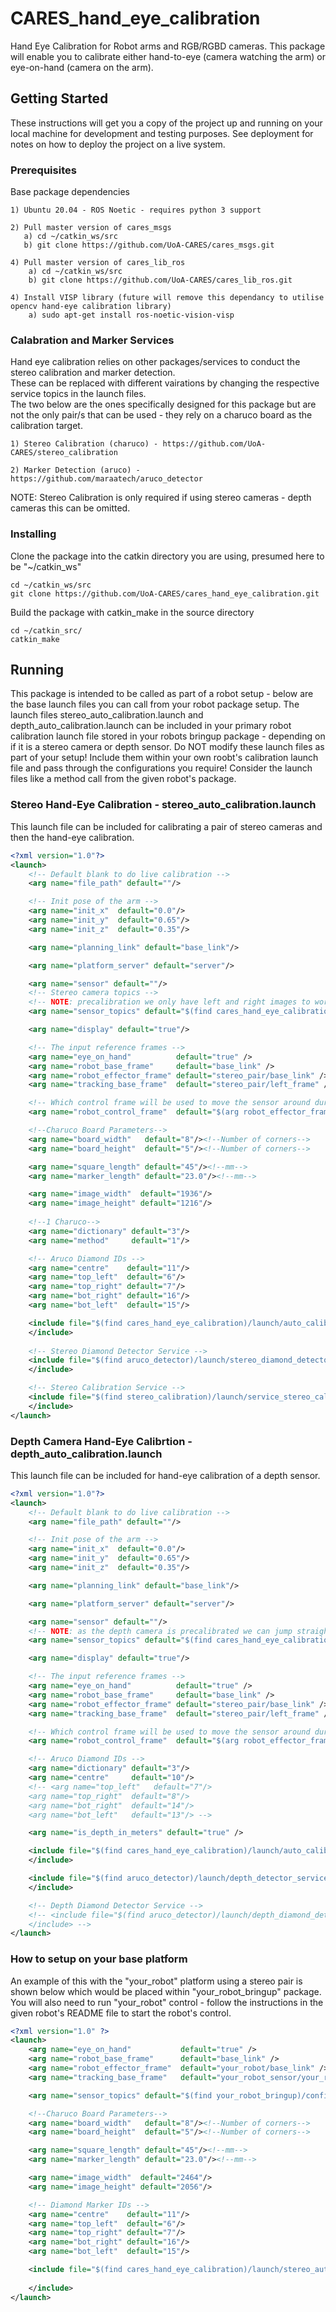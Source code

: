 # CARES_hand_eye_calibration
Hand Eye Calibration for Robot arms and RGB/RGBD cameras. 
This package will enable you to calibrate either hand-to-eye (camera watching the arm) or eye-on-hand (camera on the arm).

## Getting Started
These instructions will get you a copy of the project up and running on your local machine for development and testing purposes.
See deployment for notes on how to deploy the project on a live system.

### Prerequisites
Base package dependencies

```
1) Ubuntu 20.04 - ROS Noetic - requires python 3 support

2) Pull master version of cares_msgs
   a) cd ~/catkin_ws/src
   b) git clone https://github.com/UoA-CARES/cares_msgs.git

4) Pull master version of cares_lib_ros
	a) cd ~/catkin_ws/src
	b) git clone https://github.com/UoA-CARES/cares_lib_ros.git

4) Install VISP library (future will remove this dependancy to utilise opencv hand-eye calibration library)
	a) sudo apt-get install ros-noetic-vision-visp
```

### Calabration and Marker Services
Hand eye calibration relies on other packages/services to conduct the stereo calibration and marker detection.\
These can be replaced with different vairations by changing the respective service topics in the launch files.\
The two below are the ones specifically designed for this package but are not the only pair/s that can be used - they rely on a charuco board as the calibration target.

```
1) Stereo Calibration (charuco) - https://github.com/UoA-CARES/stereo_calibration

2) Marker Detection (aruco) - https://github.com/maraatech/aruco_detector
```

NOTE: Stereo Calibration is only required if using stereo cameras - depth cameras this can be omitted.

### Installing
Clone the package into the catkin directory you are using, presumed here to be "~/catkin_ws"

```
cd ~/catkin_ws/src
git clone https://github.com/UoA-CARES/cares_hand_eye_calibration.git
```

Build the package with catkin_make in the source directory

```
cd ~/catkin_src/
catkin_make
```

## Running
This package is intended to be called as part of a robot setup - below are the base launch files you can call from your robot package setup. The launch files stereo_auto_calibration.launch and depth_auto_calibration.launch can be included in your primary robot calibration launch file stored in your robots bringup package - depending on if it is a stereo camera or depth sensor. Do NOT modify these launch files as part of your setup! Include them within your own roobt's calibration launch file and pass through the configurations you require! Consider the launch files like a method call from the given robot's package.

### Stereo Hand-Eye Calibration - stereo_auto_calibration.launch
This launch file can be included for calibrating a pair of stereo cameras and then the hand-eye calibration.

```xml
<?xml version="1.0"?>
<launch>
    <!-- Default blank to do live calibration -->
    <arg name="file_path" default=""/>

    <!-- Init pose of the arm -->
    <arg name="init_x"  default="0.0"/>
    <arg name="init_y"  default="0.65"/>
    <arg name="init_z"  default="0.35"/>

    <arg name="planning_link" default="base_link"/>

    <arg name="platform_server" default="server"/>

    <arg name="sensor" default=""/>
    <!-- Stereo camera topics -->
    <!-- NOTE: precalibration we only have left and right images to work with -->
    <arg name="sensor_topics" default="$(find cares_hand_eye_calibration)/config/stereo_calibration.yaml"/>

    <arg name="display" default="true"/>

    <!-- The input reference frames -->
    <arg name="eye_on_hand"          default="true" />
    <arg name="robot_base_frame"     default="base_link" />
    <arg name="robot_effector_frame" default="stereo_pair/base_link" />
    <arg name="tracking_base_frame"  default="stereo_pair/left_frame" />

    <!-- Which control frame will be used to move the sensor around during calibration -->
    <arg name="robot_control_frame"  default="$(arg robot_effector_frame)" />

    <!--Charuco Board Parameters-->
    <arg name="board_width"   default="8"/><!--Number of corners-->
    <arg name="board_height"  default="5"/><!--Number of corners-->

    <arg name="square_length" default="45"/><!--mm-->
    <arg name="marker_length" default="23.0"/><!--mm-->

    <arg name="image_width"  default="1936"/>
    <arg name="image_height" default="1216"/>
    
    <!--1 Charuco-->
    <arg name="dictionary" default="3"/>
    <arg name="method"     default="1"/>

    <!-- Aruco Diamond IDs -->
    <arg name="centre"    default="11"/>
    <arg name="top_left"  default="6"/>
    <arg name="top_right" default="7"/>
    <arg name="bot_right" default="16"/>
    <arg name="bot_left"  default="15"/>

    <include file="$(find cares_hand_eye_calibration)/launch/auto_calibration.launch" pass_all_args="true"> 
    </include>
    
    <!-- Stereo Diamond Detector Service -->     
    <include file="$(find aruco_detector)/launch/stereo_diamond_detector_service.launch" pass_all_args="true">
    </include>

    <!-- Stereo Calibration Service -->
    <include file="$(find stereo_calibration)/launch/service_stereo_calibration.launch" pass_all_args="true">
    </include>    
</launch>

```

### Depth Camera Hand-Eye Calibrtion - depth_auto_calibration.launch
This launch file can be included for hand-eye calibration of a depth sensor.

```xml
<?xml version="1.0"?>
<launch>
    <!-- Default blank to do live calibration -->
    <arg name="file_path" default=""/>

    <!-- Init pose of the arm -->
    <arg name="init_x"  default="0.0"/>
    <arg name="init_y"  default="0.65"/>
    <arg name="init_z"  default="0.35"/>

    <arg name="planning_link" default="base_link"/>

    <arg name="platform_server" default="server"/>

    <arg name="sensor" default=""/>
    <!-- NOTE: as the depth camera is precalibrated we can jump straight to depth data -->
    <arg name="sensor_topics" default="$(find cares_hand_eye_calibration)/config/depth.yaml"/>

    <arg name="display" default="true"/>

    <!-- The input reference frames -->
    <arg name="eye_on_hand"          default="true" />
    <arg name="robot_base_frame"     default="base_link" />
    <arg name="robot_effector_frame" default="stereo_pair/base_link" />
    <arg name="tracking_base_frame"  default="stereo_pair/left_frame" />

    <!-- Which control frame will be used to move the sensor around during calibration -->
    <arg name="robot_control_frame"  default="$(arg robot_effector_frame)" />

    <!-- Aruco Diamond IDs -->
    <arg name="dictionary" default="3"/>
    <arg name="centre"     default="10"/>
    <!-- <arg name="top_left"   default="7"/>
    <arg name="top_right"  default="8"/>
    <arg name="bot_right"  default="14"/>
    <arg name="bot_left"   default="13"/> -->

    <arg name="is_depth_in_meters" default="true" />

    <include file="$(find cares_hand_eye_calibration)/launch/auto_calibration.launch" pass_all_args="true"> 
    </include> 

    <include file="$(find aruco_detector)/launch/depth_detector_service.launch" pass_all_args="true">
    </include>

    <!-- Depth Diamond Detector Service -->     
    <!-- <include file="$(find aruco_detector)/launch/depth_diamond_detector_service.launch" pass_all_args="true">
    </include> -->
</launch>

```

### How to setup on your base platform
An example of this with the "your_robot" platform using a stereo pair is shown below which would be placed within "your_robot_bringup" package. You will also need to run "your_robot" control - follow the instructions in the given robot's README file to start the robot's control.

```xml
<?xml version="1.0" ?>
<launch>
    <arg name="eye_on_hand"           default="true" />
	<arg name="robot_base_frame"      default="base_link" />
	<arg name="robot_effector_frame"  default="your_robot/base_link" />
	<arg name="tracking_base_frame"   default="your_robot_sensor/your_robot_sensor_frame"/>

	<arg name="sensor_topics" default="$(find your_robot_bringup)/config/sensors_calibration_topics.yaml"/>

	<!--Charuco Board Parameters-->
	<arg name="board_width"   default="8"/><!--Number of corners-->
	<arg name="board_height"  default="5"/><!--Number of corners-->

	<arg name="square_length" default="45"/><!--mm-->
	<arg name="marker_length" default="23.0"/><!--mm--> 

	<arg name="image_width"  default="2464"/>
	<arg name="image_height" default="2056"/>

	<!-- Diamond Marker IDs -->
	<arg name="centre"    default="11"/>
	<arg name="top_left"  default="6"/>
	<arg name="top_right" default="7"/>
	<arg name="bot_right" default="16"/>
	<arg name="bot_left"  default="15"/>

	<include file="$(find cares_hand_eye_calibration)/launch/stereo_auto_calibration.launch" pass_all_args="true">
	 
	</include>
</launch>

```
